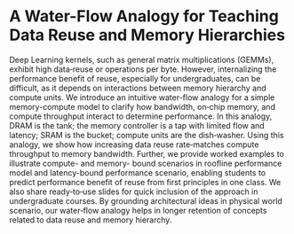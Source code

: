 # A Water-Flow Analogy for Teaching Data Reuse and  Memory Hierarchies

Deep Learning kernels, such as general matrix multiplications (GEMMs), exhibit high data‑reuse or operations per byte. However, internalizing the performance benefit of reuse, especially for undergraduates, can be difficult, as it depends on interactions between memory hierarchy and compute units. We introduce an intuitive water-flow analogy for a simple memory-compute model to clarify how bandwidth, on‑chip memory, and compute throughput interact to determine performance. In this analogy, DRAM is the tank; the memory controller is a tap with limited flow and latency; SRAM is the bucket; compute units are the dish‑washer. Using this analogy, we show how increasing data reuse rate‑matches compute throughput to memory bandwidth. Further, we provide worked examples to illustrate compute- and memory- bound scenarios in roofline performance model and latency-bound performance scenario, enabling students to predict performance benefit of reuse from first principles in one class. We also share ready‑to‑use slides for quick inclusion of the approach in undergraduate courses. By grounding architectural ideas in physical world scenario, our water‑flow analogy helps in longer retention of concepts related to data reuse and memory hierarchy.
